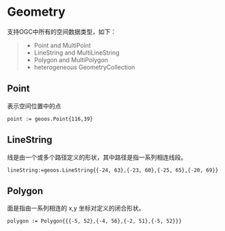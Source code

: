 # Geometry
支持OGC中所有的空间数据类型，如下：

> * Point and MultiPoint
> * LineString and MultiLineString
> * Polygon and MultiPolygon
> * heterogeneous GeometryCollection

## Point
表示空间位置中的点
```
point := geoos.Point{116,39}
```

## LineString
线是由一个或多个路径定义的形状，其中路径是指一系列相连线段。
```
lineString:=geoos.LineString{{-24, 63},{-23, 60},{-25, 65},{-20, 69}}
```

## Polygon
面是指由一系列相连的 x,y 坐标对定义的闭合形状。
```
polygon := Polygon{{{-5, 52},{-4, 56},{-2, 51},{-5, 52}}}
```